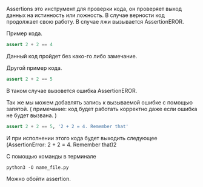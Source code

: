 Assertions это инструмент для проверки кода, он проверяет выход данных на истинность или ложность. В случае верности код продолжает свою работу.  В случае лжи вызывается AssertionEROR. 

Пример кода. 
```python
assert 2 + 2 == 4
```
Данный код пройдет без како-го либо замечание. 


Другой пример кода. 
```python 
assert 2 + 2 == 5
```
В таком случае вызовется ошибка AssertionEROR. 


Так же мы можем добавлять запись к вызываемой ошибке c помощью запятой.                    ( примечание: код будет работать корректно даже если ошибка не будет вызвана. )
```python
assert 2 + 2 == 5, '2 + 2 = 4. Remember that'
```
И при исполнении этого кода будет выходить следующее (AssertionError: 2 + 2 = 4. Remember that)2

С помощью команды в терминале 
```
python3 -O name_file.py
```
Можно обойти assertion. 

